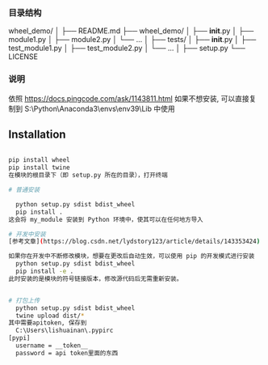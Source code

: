 ### 目录结构
wheel_demo/
│
├── README.md
├── wheel_demo/
│   ├── __init__.py
│   ├── module1.py
│   ├── module2.py
│   └── ...
│
├── tests/
│   ├── __init__.py
│   ├── test_module1.py
│   ├── test_module2.py
│   └── ...
│
├── setup.py
└── LICENSE

### 说明
依照 https://docs.pingcode.com/ask/1143811.html
如果不想安装, 可以直接复制到 S:\Python\Anaconda3\envs\env39\Lib 中使用

## Installation


```bash

pip install wheel
pip install twine
在模块的根目录下（即 setup.py 所在的目录），打开终端

# 普通安装

  python setup.py sdist bdist_wheel
  pip install .  
这会将 my_module 安装到 Python 环境中，使其可以在任何地方导入

# 开发中安装
[参考文章](https://blog.csdn.net/lydstory123/article/details/143353424)

如果你在开发中不断修改模块，想要在更改后自动生效，可以使用 pip 的开发模式进行安装
  python setup.py sdist bdist_wheel
  pip install -e .
此时安装的是模块的符号链接版本，修改源代码后无需重新安装。


# 打包上传
  python setup.py sdist bdist_wheel
  twine upload dist/*
其中需要apitoken, 保存到
  C:\Users\lishuainan\.pypirc
[pypi]
  username = __token__
  password = api token里面的东西